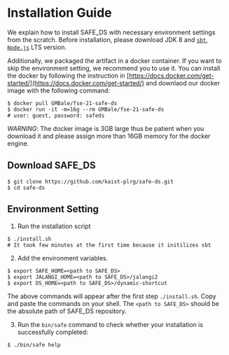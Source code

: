 # Installation Guide

We explain how to install SAFE_DS with necessary environment settings from the
scratch.  Before installation, please download JDK 8 and
[`sbt`](https://www.scala-sbt.org/1.x/docs/Installing-sbt-on-Linux.html),
[`Node.js`](https://nodejs.org/en/download/) LTS version.

Additionally, we packaged the artifact in a docker container.  If you want to
skip the environment setting, we recommend you to use it.  You can install the
docker by following the instruction in
[https://docs.docker.com/get-started/](https://docs.docker.com/get-started/)
and downlaod our docker image with the following command:
```
$ docker pull GMBale/fse-21-safe-ds
$ docker run -it -m=16g --rm GMBale/fse-21-safe-ds
# user: guest, password: safeds
```
_WARNING_: The docker image is 3GB large thus be patient when you
download it and please assign more than 16GB memory for the docker engine.

## Download SAFE_DS
```
$ git clone https://github.com/kaist-plrg/safe-ds.git
$ cd safe-ds
```

## Environment Setting

1. Run the installation script
```
$ ./install.sh
# It took few minutes at the first time because it initilizes sbt
```
2. Add the environment variables.
```
$ export SAFE_HOME=<path to SAFE_DS>
$ export JALANGI_HOME=<path to SAFE_DS>/jalangi2
$ export DS_HOME=<path to SAFE_DS>/dynamic-shortcut
```
The above commands will appear after the first step `./install.sh`.
Copy and paste the commands on your shell.
The `<path to SAFE_DS>` should be the absolute path of SAFE_DS repository.

3. Run the `bin/safe` command to check whether your installation is successfully completed:
```
$ ./bin/safe help
```
